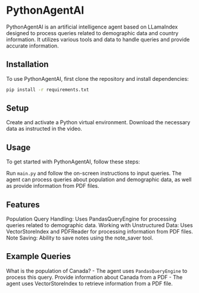 # PythonAgentAI

PythonAgentAI is an artificial intelligence agent based on LLamaIndex designed to process queries related to demographic data and country information. 
It utilizes various tools and data to handle queries and provide accurate information.

## Installation

To use PythonAgentAI, first clone the repository and install dependencies:

```bash
pip install -r requirements.txt
```

## Setup
Create and activate a Python virtual environment.
Download the necessary data as instructed in the video.

## Usage
To get started with PythonAgentAI, follow these steps:

Run `main.py` and follow the on-screen instructions to input queries.
The agent can process queries about population and demographic data, as well as provide information from PDF files.

## Features
Population Query Handling: Uses PandasQueryEngine for processing queries related to demographic data.
Working with Unstructured Data: Uses VectorStoreIndex and PDFReader for processing information from PDF files.
Note Saving: Ability to save notes using the note_saver tool.

## Example Queries
What is the population of Canada? - The agent uses `PandasQueryEngine` to process this query.
Provide information about Canada from a PDF - The agent uses VectorStoreIndex to retrieve information from a PDF file.

